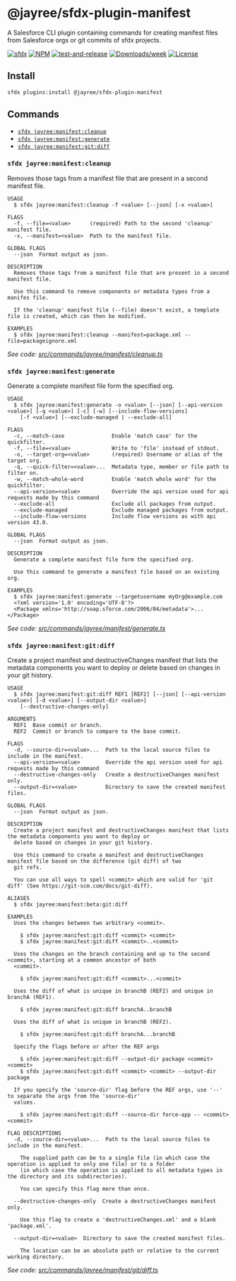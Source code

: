 # @jayree/sfdx-plugin-manifest

A Salesforce CLI plugin containing commands for creating manifest files from Salesforce orgs or git commits of sfdx projects.

[![sfdx](https://img.shields.io/badge/cli-sfdx-brightgreen.svg)](https://developer.salesforce.com/tools/sfdxcli)
[![NPM](https://img.shields.io/npm/v/@jayree/sfdx-plugin-manifest.svg?label=@jayree/sfdx-plugin-manifest)](https://npmjs.org/package/@jayree/sfdx-plugin-manifest)
[![test-and-release](https://github.com/jayree/sfdx-plugin-manifest/actions/workflows/release.yml/badge.svg)](https://github.com/jayree/sfdx-plugin-manifest/actions/workflows/release.yml)
[![Downloads/week](https://img.shields.io/npm/dw/@jayree/sfdx-plugin-manifest.svg)](https://npmjs.org/package/@jayree/sfdx-plugin-manifest)
[![License](https://img.shields.io/npm/l/@jayree/sfdx-plugin-manifest.svg)](https://github.com/jayree-plugins/sfdx-plugin-manifest/blob/main/package.json)

## Install

```bash
sfdx plugins:install @jayree/sfdx-plugin-manifest
```

## Commands

<!-- commands -->
* [`sfdx jayree:manifest:cleanup`](#sfdx-jayreemanifestcleanup)
* [`sfdx jayree:manifest:generate`](#sfdx-jayreemanifestgenerate)
* [`sfdx jayree:manifest:git:diff`](#sfdx-jayreemanifestgitdiff)

### `sfdx jayree:manifest:cleanup`

Removes those tags from a manifest file that are present in a second manifest file.

```
USAGE
  $ sfdx jayree:manifest:cleanup -f <value> [--json] [-x <value>]

FLAGS
  -f, --file=<value>      (required) Path to the second 'cleanup' manifest file.
  -x, --manifest=<value>  Path to the manifest file.

GLOBAL FLAGS
  --json  Format output as json.

DESCRIPTION
  Removes those tags from a manifest file that are present in a second manifest file.

  Use this command to remove components or metadata types from a manifes file.

  If the 'cleanup' manifest file (--file) doesn't exist, a template file is created, which can then be modified.

EXAMPLES
  $ sfdx jayree:manifest:cleanup --manifest=package.xml --file=packageignore.xml
```

_See code: [src/commands/jayree/manifest/cleanup.ts](https://github.com/jayree/sfdx-plugin-manifest/blob/v3.1.32/src/commands/jayree/manifest/cleanup.ts)_

### `sfdx jayree:manifest:generate`

Generate a complete manifest file form the specified org.

```
USAGE
  $ sfdx jayree:manifest:generate -o <value> [--json] [--api-version <value>] [-q <value>] [-c] [-w] [--include-flow-versions]
    [-f <value>] [--exclude-managed | --exclude-all]

FLAGS
  -c, --match-case               Enable 'match case' for the quickfilter.
  -f, --file=<value>             Write to 'file' instead of stdout.
  -o, --target-org=<value>       (required) Username or alias of the target org.
  -q, --quick-filter=<value>...  Metadata type, member or file path to filter on.
  -w, --match-whole-word         Enable 'match whole word' for the quickfilter.
  --api-version=<value>          Override the api version used for api requests made by this command
  --exclude-all                  Exclude all packages from output.
  --exclude-managed              Exclude managed packages from output.
  --include-flow-versions        Include flow versions as with api version 43.0.

GLOBAL FLAGS
  --json  Format output as json.

DESCRIPTION
  Generate a complete manifest file form the specified org.

  Use this command to generate a manifest file based on an existing org.

EXAMPLES
  $ sfdx jayree:manifest:generate --targetusername myOrg@example.com
  <?xml version='1.0' encoding='UTF-8'?>
  <Package xmlns='http://soap.sforce.com/2006/04/metadata'>...</Package>
```

_See code: [src/commands/jayree/manifest/generate.ts](https://github.com/jayree/sfdx-plugin-manifest/blob/v3.1.32/src/commands/jayree/manifest/generate.ts)_

### `sfdx jayree:manifest:git:diff`

Create a project manifest and destructiveChanges manifest that lists the metadata components you want to deploy or delete based on changes in your git history.

```
USAGE
  $ sfdx jayree:manifest:git:diff REF1 [REF2] [--json] [--api-version <value>] [-d <value>] [--output-dir <value>]
    [--destructive-changes-only]

ARGUMENTS
  REF1  Base commit or branch.
  REF2  Commit or branch to compare to the base commit.

FLAGS
  -d, --source-dir=<value>...  Path to the local source files to include in the manifest.
  --api-version=<value>        Override the api version used for api requests made by this command
  --destructive-changes-only   Create a destructiveChanges manifest only.
  --output-dir=<value>         Directory to save the created manifest files.

GLOBAL FLAGS
  --json  Format output as json.

DESCRIPTION
  Create a project manifest and destructiveChanges manifest that lists the metadata components you want to deploy or
  delete based on changes in your git history.

  Use this command to create a manifest and destructiveChanges manifest file based on the difference (git diff) of two
  git refs.

  You can use all ways to spell <commit> which are valid for 'git diff' (See https://git-scm.com/docs/git-diff).

ALIASES
  $ sfdx jayree:manifest:beta:git:diff

EXAMPLES
  Uses the changes between two arbitrary <commit>.

    $ sfdx jayree:manifest:git:diff <commit> <commit>
    $ sfdx jayree:manifest:git:diff <commit>..<commit>

  Uses the changes on the branch containing and up to the second <commit>, starting at a common ancestor of both
  <commit>.

    $ sfdx jayree:manifest:git:diff <commit>...<commit>

  Uses the diff of what is unique in branchB (REF2) and unique in branchA (REF1).

    $ sfdx jayree:manifest:git:diff branchA..branchB

  Uses the diff of what is unique in branchB (REF2).

    $ sfdx jayree:manifest:git:diff branchA...branchB

  Specify the flags before or after the REF args

    $ sfdx jayree:manifest:git:diff --output-dir package <commit> <commit>
    $ sfdx jayree:manifest:git:diff <commit> <commit> --output-dir package

  If you specify the 'source-dir' flag before the REF args, use '--' to separate the args from the 'source-dir'
  values.

    $ sfdx jayree:manifest:git:diff --source-dir force-app -- <commit> <commit>

FLAG DESCRIPTIONS
  -d, --source-dir=<value>...  Path to the local source files to include in the manifest.

    The supplied path can be to a single file (in which case the operation is applied to only one file) or to a folder
    (in which case the operation is applied to all metadata types in the directory and its subdirectories).

    You can specify this flag more than once.

  --destructive-changes-only  Create a destructiveChanges manifest only.

    Use this flag to create a 'destructiveChanges.xml' and a blank 'package.xml'.

  --output-dir=<value>  Directory to save the created manifest files.

    The location can be an absolute path or relative to the current working directory.
```

_See code: [src/commands/jayree/manifest/git/diff.ts](https://github.com/jayree/sfdx-plugin-manifest/blob/v3.1.32/src/commands/jayree/manifest/git/diff.ts)_
<!-- commandsstop -->

